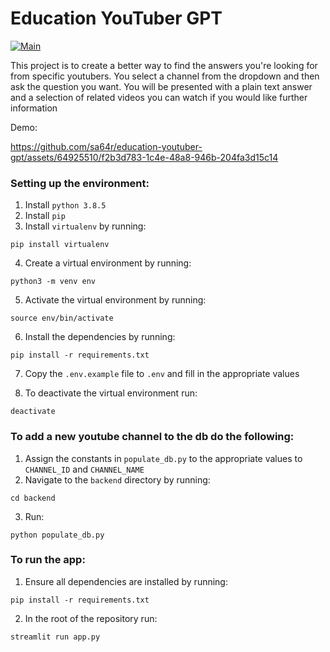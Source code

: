 # Education YouTuber GPT

[![Main](https://github.com/sa64r/education-youtuber-gpt/actions/workflows/main.yml/badge.svg)](https://github.com/sa64r/education-youtuber-gpt/actions/workflows/main.yml)

This project is to create a better way to find the answers you're looking for from specific youtubers. You select a channel from the dropdown and then ask the question you want. You will be presented with a plain text answer and a selection of related videos you can watch if you would like further information

Demo:

https://github.com/sa64r/education-youtuber-gpt/assets/64925510/f2b3d783-1c4e-48a8-946b-204fa3d15c14

### Setting up the environment:
1. Install `python 3.8.5`
2. Install `pip`
3. Install `virtualenv` by running:
```
pip install virtualenv
```

4. Create a virtual environment by running:
```
python3 -m venv env
```
5. Activate the virtual environment by running: 
```
source env/bin/activate
```
6. Install the dependencies by running: 
```
pip install -r requirements.txt
```
7. Copy the `.env.example` file to `.env` and fill in the appropriate values

8. To deactivate the virtual environment run:
```
deactivate
```

 
### To add a new youtube channel to the db do the following:
1. Assign the constants in `populate_db.py` to the appropriate values to `CHANNEL_ID` and `CHANNEL_NAME`
2. Navigate to the `backend` directory by running:
```
cd backend
```
3. Run: 
```
python populate_db.py
```

### To run the app:
1. Ensure all dependencies are installed by running:
```
pip install -r requirements.txt
```

2. In the root of the repository run:
```
streamlit run app.py
```
